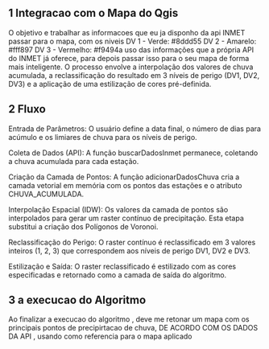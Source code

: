 ## 1 Integracao com o Mapa do Qgis

O objetivo e trabalhar as informacoes que eu ja disponho da api INMET passar para o mapa, com os niveis 
DV 1 - Verde: #8ddd55
DV 2 - Amarelo: #fff897
DV 3 - Vermelho: #f9494a
uso das informações que a própria API do INMET já oferece, para depois passar isso para o seu mapa de forma mais inteligente.
O processo envolve a interpolação dos valores de chuva acumulada, a reclassificação do resultado em 3 níveis de perigo (DV1, DV2, DV3) e a aplicação de uma estilização de cores pré-definida.

## 2 Fluxo

Entrada de Parâmetros: O usuário define a data final, o número de dias para acúmulo e os limiares de chuva para os níveis de perigo.

Coleta de Dados (API): A função buscarDadosInmet permanece, coletando a chuva acumulada para cada estação.

Criação da Camada de Pontos: A função adicionarDadosChuva cria a camada vetorial em memória com os pontos das estações e o atributo CHUVA_ACUMULADA.

Interpolação Espacial (IDW): Os valores da camada de pontos são interpolados para gerar um raster contínuo de precipitação. Esta etapa substitui a criação dos Polígonos de Voronoi.

Reclassificação do Perigo: O raster contínuo é reclassificado em 3 valores inteiros (1, 2, 3) que correspondem aos níveis de perigo DV1, DV2 e DV3.

Estilização e Saída: O raster reclassificado é estilizado com as cores especificadas e retornado como a camada de saída do algoritmo.



## 3 a execucao do Algoritmo

Ao finalizar a execucao do algoritmo , deve me retonar um mapa com os principais pontos de precipirtacao de chuva, DE ACORDO COM OS DADOS DA API    , usando como referencia para o mapa aplicado